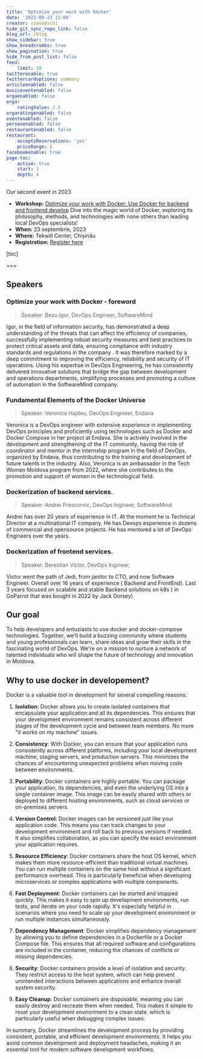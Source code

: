 ```yaml
---
title: 'Optimize your work with Docker'
date: '2023-09-23 11:00'
creator: szavadschi
hide_git_sync_repo_link: false
blog_url: /blog
show_sidebar: true
show_breadcrumbs: true
show_pagination: true
hide_from_post_list: false
feed:
    limit: 10
twitterenable: true
twittercardoptions: summary
articleenabled: false
musiceventenabled: false
orgaenabled: false
orga:
    ratingValue: 2.5
orgaratingenabled: false
eventenabled: false
personenabled: false
restaurantenabled: false
restaurant:
    acceptsReservations: 'yes'
    priceRange: $
facebookenable: true
page-toc:
    active: true
    start: 1
    depth: 4
---
```


Our second event in 2023

- **Workshop:** [Optimize your work with Docker: Use Docker for backend and frontend develop](https://tekwill.md/course/navigating-devops-for-beginners/) Dive into the magic world of Docker, exploring its philosophy, methods, and technologies with none others than leading local DevOps specialists!
- **When:** 23 septembrie, 2023
- **Where:** Tekwill Center, Chișinău
- **Registration:** [Register here](https://tekwill.md/course/optimize-work-with-docker/)

[toc]

===
## Speakers 

### Optimize your work with Docker - foreword

> Speaker: Bezu Igor, DevOps Engineer, SoftwareMind

Igor, in the field of information security, has demonstrated a deep understanding of the threats that can affect the efficiency of companies, successfully implementing robust security measures and best practices to protect critical assets and data, ensuring compliance with industry standards and regulations in the company .
It was therefore marked by a deep commitment to improving the efficiency, reliability and security of IT operations. Using his expertise in DevOps Engineering, he has consistently delivered innovative solutions that bridge the gap between development and operations departments, simplifying processes and promoting a culture of automation in the SoftwareMind company.

### Fundamental Elements of the Docker Universe 
> Speaker: Veronica Hajdeu, DevOps Engineer, Endava

Veronica is a DevOps engineer with extensive experience in implementing DevOps principles and proficiently using technologies such as Docker and Docker Compose in her project at Endava.
She is actively involved in the development and strengthening of the IT community, having the role of coordinator and mentor in the internship program in the field of DevOps, organized by Endava, thus contributing to the training and development of future talents in the industry. Also, Veronica is an ambassador in the Tech Women Moldova program from 2022, where she contributes to the promotion and support of women in the technological field.

### Dockerization of backend services. 
> Speaker: Andrei Prescornic, DevOps Ingineer, SoftwareMind

Andrei has over 20 years of experience in IT. At the moment he is Technical Director at a multinational IT company. He has Devops experience in dozens of commercial and opensource projects. He has mentored a lot of DevOps Engineers over the years.

### Dockerization of frontend services. 
> Speaker: Berestian Victor, DevOps Ingineer, 

Victor went the path of Jedi, from janitor to CTO, and now Software Engineer. Overall over 16 years of experience ( Backend and FrontEnd). Last 3 years focused on scalable and stable Backend solutions on k8s ( in GoParrot that was bought in 2022 by Jack Dorsey)

## Our goal

To help developers and entuziasts to use docker and docker-compose technologies.
Together, we'll build a buzzing community where students and young professionals can learn, share ideas and grow their skills in the fascinating world of DevOps. We're on a mission to nurture a network of talented individuals who will shape the future of technology and innovation in Moldova.

## Why to use docker in developement?

Docker is a valuable tool in development for several compelling reasons:

1. **Isolation**: Docker allows you to create isolated containers that encapsulate your application and all its dependencies. This ensures that your development environment remains consistent across different stages of the development cycle and between team members. No more "it works on my machine" issues.

2. **Consistency**: With Docker, you can ensure that your application runs consistently across different platforms, including your local development machine, staging servers, and production servers. This minimizes the chances of encountering unexpected problems when moving code between environments.

3. **Portability**: Docker containers are highly portable. You can package your application, its dependencies, and even the underlying OS into a single container image. This image can be easily shared with others or deployed to different hosting environments, such as cloud services or on-premises servers.

4. **Version Control**: Docker images can be versioned just like your application code. This means you can track changes to your development environment and roll back to previous versions if needed. It also simplifies collaboration, as you can specify the exact environment your application requires.

5. **Resource Efficiency**: Docker containers share the host OS kernel, which makes them more resource-efficient than traditional virtual machines. You can run multiple containers on the same host without a significant performance overhead. This is particularly beneficial when developing microservices or complex applications with multiple components.

6. **Fast Deployment**: Docker containers can be started and stopped quickly. This makes it easy to spin up development environments, run tests, and iterate on your code rapidly. It's especially helpful in scenarios where you need to scale up your development environment or run multiple instances simultaneously.

7. **Dependency Management**: Docker simplifies dependency management by allowing you to define dependencies in a Dockerfile or a Docker Compose file. This ensures that all required software and configurations are included in the container, reducing the chances of conflicts or missing dependencies.

8. **Security**: Docker containers provide a level of isolation and security. They restrict access to the host system, which can help prevent unintended interactions between applications and enhance overall system security.

9. **Easy Cleanup**: Docker containers are disposable, meaning you can easily destroy and recreate them when needed. This makes it simple to reset your development environment to a clean state, which is particularly useful when debugging complex issues.

In summary, Docker streamlines the development process by providing consistent, portable, and efficient development environments. It helps you avoid common development and deployment headaches, making it an essential tool for modern software development workflows.
